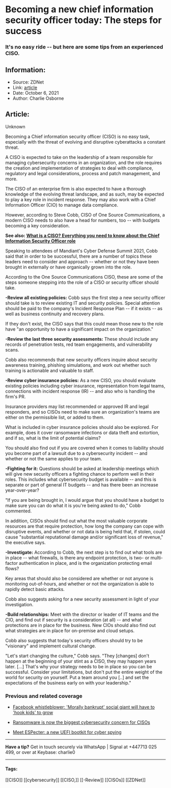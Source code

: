 # Becoming a new chief information security officer today: The steps for success
### It's no easy ride -- but here are some tips from an experienced CISO.

## Information:
+ Source: ZDNet
+ Link: [article](https://www.zdnet.com/article/being-a-chief-information-security-officer-the-steps-for-success/)
+ Date: October 6, 2021
+ Author: Charlie Osborne


## Article:
Unknown

Becoming a Chief information security officer (CISO) is no easy task, especially with the threat of evolving and disruptive cyberattacks a constant threat. 


A CISO is expected to take on the leadership of a team responsible for managing cybersecurity concerns in an organization, and the role requires the creation and implementation of strategies to deal with compliance, regulatory and legal considerations, process and patch management, and more. 

The CISO of an enterprise firm is also expected to have a thorough knowledge of the evolving threat landscape, and as such, may be expected to play a key role in incident response. They may also work with a Chief Information Officer (CIO) to manage data compliance.  

However, according to Steve Cobb, CISO of One Source Communications, a modern CISO needs to also have a head for numbers, too -- with budgets becoming a key consideration.  

**See also:** [**What is a CISO? Everything you need to know about the Chief Information Security Officer role**](https://www.zdnet.com/article/what-is-a-ciso-everything-you-need-to-know-about-the-chief-information-security-officer/) 

Speaking to attendees of Mandiant's Cyber Defense Summit 2021, Cobb said that in order to be successful, there are a number of topics these leaders need to consider and approach -- whether or not they have been brought in externally or have organically grown into the role.   

According to the One Source Communications CISO, these are some of the steps someone stepping into the role of a CISO or security officer should take. 






**-Review all existing policies:** Cobb says the first step a new security officer should take is to review existing IT and security policies. Special attention should be paid to the company's Incident Response Plan -- if it exists -- as well as business continuity and recovery plans.  

If they don't exist, the CISO says that this could mean those new to the role have "an opportunity to have a significant impact on the organization." 

**-Review the last three security assessments:** These should include any records of penetration tests, red team engagements, and vulnerability scans.  

Cobb also recommends that new security officers inquire about security awareness training, phishing simulations, and work out whether such training is actionable and valuable to staff.  

**-Review cyber insurance policies:** As a new CISO, you should evaluate existing policies including cyber insurance, representation from legal teams, connections with incident response (IR) -- and also who is handling the firm's PR.  

Insurance providers may list recommended or approved IR and legal responders, and so CISOs need to make sure an organization's teams are either on the permissible list, or added to them. 

What is included in cyber insurance policies should also be explored. For example, does it cover ransomware infections or data theft and extortion, and if so, what is the limit of potential claims? 

You should also find out if you are covered when it comes to liability should you become part of a lawsuit due to a cybersecurity incident -- and whether or not the same applies to your team.   

**-Fighting for it:** Questions should be asked at leadership meetings which will give new security officers a fighting chance to perform well in their roles. This includes what cybersecurity budget is available -- and this is separate or part of general IT budgets -- and has there been an increase year-over-year? 

"If you are being brought in, I would argue that you should have a budget to make sure you can do what it is you're being asked to do," Cobb commented. 

In addition, CISOs should find out what the most valuable corporate resources are that require protection, how long the company can cope with disruptive events, and whether or not data is being held that, if stolen, could cause "substantial reputational damage and/or significant loss of revenue," the executive says.  

**-Investigate:** According to Cobb, the next step is to find out what tools are in place -- what firewalls, is there any endpoint protection, is two- or multi-factor authentication in place, and is the organization protecting email flows?  

Key areas that should also be considered are whether or not anyone is monitoring out-of-hours, and whether or not the organization is able to rapidly detect basic attacks.  

Cobb also suggests asking for a new security assessment in light of your investigation.  

**-Build relationships:** Meet with the director or leader of IT teams and the CIO, and find out if security is a consideration (at all) -- and what protections are in place for the business. New CIOs should also find out what strategies are in place for on-premise and cloud setups.  

Cobb also suggests that today's security officers should try to be "visionary" and implement cultural change.  

"Let's start changing the culture," Cobb says. "They [changes] don't happen at the beginning of your stint as a CISO, they may happen years later. [...] That's why your strategy needs to be in place so you can be successful. Consider your limitations, but don't put the entire weight of the world for security on yourself. Put a team around you [..] and set the expectations of the business early on with your leadership." 

###  Previous and related coverage

* [Facebook whistleblower: 'Morally bankrupt' social giant will have to 'hook kids' to grow](https://www.zdnet.com/article/facebook-whistleblower-morally-bankrupt-social-giant-will-have-to-hook-kids-to-grow/)  

* [Ransomware is now the biggest cybersecurity concern for CISOs](https://www.zdnet.com/article/ransomware-is-now-the-biggest-cybersecurity-concern-for-cisos/)  

* [Meet ESPecter: a new UEFI bootkit for cyber spying](https://www.zdnet.com/article/meet-especter-a-new-uefi-bootkit-for-cyber-spying/)  




---

**Have a tip?** Get in touch securely via WhatsApp | Signal at +447713 025 499, or over at Keybase: charlie0



---





#### Tags:
[[CISO]] [[cybersecurity]] [[CISO,]] [[-Review]] [[CISOs]] [[ZDNet]]
